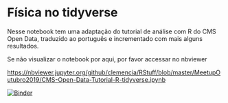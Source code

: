 # Física no tidyverse

Nesse notebook tem uma adaptação do tutorial de análise com R do CMS Open Data, traduzido ao português e incrementado com mais alguns resultados.

Se não visualizar o notebook por aqui, por favor accessar no nbviewer

https://nbviewer.jupyter.org/github/clemencia/RStuff/blob/master/MeetupOutubro2019/CMS-Open-Data-Tutorial-R-tidyverse.ipynb


[![Binder](https://mybinder.org/badge_logo.svg)](https://mybinder.org/v2/gh/clemencia/RStuff/master?filepath=MeetupOutubro2019%20FCMS-Open-Data-Tutorial-R-tidyverse.ipynb)

